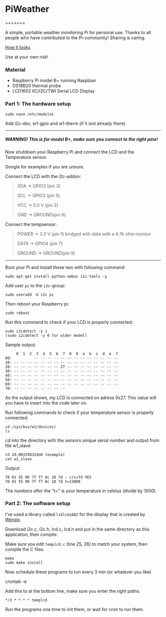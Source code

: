 # PiWeather
=======

A simple, portable weather monitoring Pi for personal use.
Thanks to all people who have contributed to the Pi-community! Sharing is caring.

[How it looks](http://s27.postimg.org/5fbygsjsj/IMG_3087.jpg)

Use at your own risk!

### Material
* Raspberry Pi model B+ running Raspbian
* DS18B20 thermal probe
* LCD1602 IIC/I2C/TWI Serial LCD Display

### Part 1: The hardware setup

    sudo nano /etc/modules

Add i2c-dev, w1-gpio and w1-therm (if it isnt already there)

-------------

##### WARNING! This is for model B+, make sure you connect to the right pins!

Now shutdown your Raspberry Pi and connect the LCD and the Temperature sensor.

Google for examples if you are unsure.

Connect the LCD with the i2c-addon:
>SDA -> GPIO2 (pin 3)
>
>SCL -> GPIO3 (pin 5)
>
>VCC -> 5.0 V (pin 2)
>
>GND -> GROUND(pin 6)


Connect the tempsensor:
>POWER  -> 3.3 V (pin 1) bridged with data with a 4.7k ohm resistor
>
>DATA   -> GPIO4 (pin 7)
>
>GROUND -> GROUND(pin 9) 

-----------

Boot your Pi and install these two with following command:

    sudo apt-get install python-smbus i2c-tools -y

Add user `pi` to the `i2c`-group:

    sudo useradd -G i2c pi

Then reboot your Raspberry pi:

    sudo reboot

Run this command to check if your LCD is properly connected:

    sudo i2cdetect -y 1
    (sudo i2cdetect -y 0 for older model)

Sample output:

         0  1  2  3  4  5  6  7  8  9  a  b  c  d  e  f
    00:          -- -- -- -- -- -- -- -- -- -- -- -- -- 
    10: -- -- -- -- -- -- -- -- -- -- -- -- -- -- -- -- 
    20: -- -- -- -- -- -- -- 27 -- -- -- -- -- -- -- -- 
    30: -- -- -- -- -- -- -- -- -- -- -- -- -- -- -- -- 
    40: -- -- -- -- -- -- -- -- -- -- -- -- -- -- -- -- 
    50: -- -- -- -- -- -- -- -- -- -- -- -- -- -- -- -- 
    60: -- -- -- -- -- -- -- -- -- -- -- -- -- -- -- -- 
    70: -- -- -- -- -- -- -- --        

As the output shows, my LCD is connected on adress 0x27. This value will you have to insert into the code later on.


Run following commands to check if your temperature sensor is properly connected:

    cd /sys/bus/w1/devices/
    ls

cd into the directory with the sensors unique serial number and output from file w1_slave

    cd 20-003298324d4 (example)
    cat w1_slave

Output:

    70 01 55 00 7f ff 0c 10 7d : crc=7d YES
    70 01 55 00 7f ff 0c 10 7d t=23000

The numbers after the "t=" is your temperature in celsius (divide by 1000).


### Part 2: The software setup

I've used a library called `liblcm1602` for the display that is created by *[Wargio](https://github.com/wargio/liblcm1602)*.

Download i2c.c, i2c.h, lcd.c, lcd.h and put in the same directory as this application, then compile:

Make sure you edit ```templcd.c``` (line 25, 26) to match your system, then compile the C files.

    make
    sudo make install

Now schedule these programs to run every 3 min (or whatever you like)

   crontab -e

Add this to at the bottom line, make sure you enter the right paths:

    */3 * * * * templcd

Run the programs one time to init them, or wait for cron to run them.
